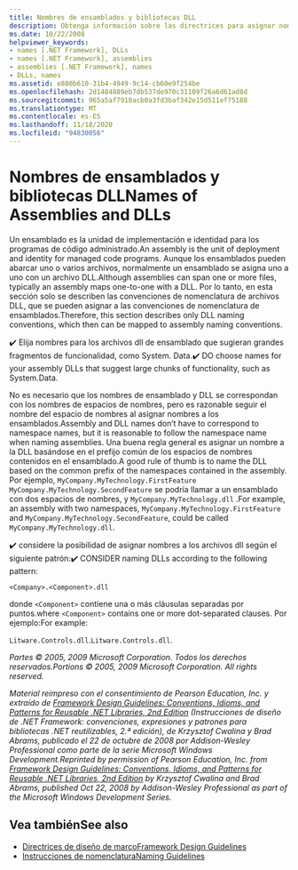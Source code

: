 ```yaml
---
title: Nombres de ensamblados y bibliotecas DLL
description: Obtenga información sobre las directrices para asignar nombres a ensamblados y bibliotecas de vínculos dinámicos (dll). Un ensamblado puede abarcar uno o varios archivos, pero normalmente se asigna uno a uno con un archivo DLL.
ms.date: 10/22/2008
helpviewer_keywords:
- names [.NET Framework], DLLs
- names [.NET Framework], assemblies
- assemblies [.NET Framework], names
- DLLs, names
ms.assetid: e800b610-31b4-4949-9c14-cb60e9f254be
ms.openlocfilehash: 2d1484889eb7db537de970c31109f26a6d61ad8d
ms.sourcegitcommit: 965a5af7918acb0a3fd3baf342e15d511ef75188
ms.translationtype: MT
ms.contentlocale: es-ES
ms.lasthandoff: 11/18/2020
ms.locfileid: "94830056"
---
```

# <a name="names-of-assemblies-and-dlls"></a><span data-ttu-id="0e3a8-104">Nombres de ensamblados y bibliotecas DLL</span><span class="sxs-lookup"><span data-stu-id="0e3a8-104">Names of Assemblies and DLLs</span></span>
<span data-ttu-id="0e3a8-105">Un ensamblado es la unidad de implementación e identidad para los programas de código administrado.</span><span class="sxs-lookup"><span data-stu-id="0e3a8-105">An assembly is the unit of deployment and identity for managed code programs.</span></span> <span data-ttu-id="0e3a8-106">Aunque los ensamblados pueden abarcar uno o varios archivos, normalmente un ensamblado se asigna uno a uno con un archivo DLL.</span><span class="sxs-lookup"><span data-stu-id="0e3a8-106">Although assemblies can span one or more files, typically an assembly maps one-to-one with a DLL.</span></span> <span data-ttu-id="0e3a8-107">Por lo tanto, en esta sección solo se describen las convenciones de nomenclatura de archivos DLL, que se pueden asignar a las convenciones de nomenclatura de ensamblados.</span><span class="sxs-lookup"><span data-stu-id="0e3a8-107">Therefore, this section describes only DLL naming conventions, which then can be mapped to assembly naming conventions.</span></span>

 <span data-ttu-id="0e3a8-108">✔️ Elija nombres para los archivos dll de ensamblado que sugieran grandes fragmentos de funcionalidad, como System. Data.</span><span class="sxs-lookup"><span data-stu-id="0e3a8-108">✔️ DO choose names for your assembly DLLs that suggest large chunks of functionality, such as System.Data.</span></span>

 <span data-ttu-id="0e3a8-109">No es necesario que los nombres de ensamblado y DLL se correspondan con los nombres de espacios de nombres, pero es razonable seguir el nombre del espacio de nombres al asignar nombres a los ensamblados.</span><span class="sxs-lookup"><span data-stu-id="0e3a8-109">Assembly and DLL names don’t have to correspond to namespace names, but it is reasonable to follow the namespace name when naming assemblies.</span></span> <span data-ttu-id="0e3a8-110">Una buena regla general es asignar un nombre a la DLL basándose en el prefijo común de los espacios de nombres contenidos en el ensamblado.</span><span class="sxs-lookup"><span data-stu-id="0e3a8-110">A good rule of thumb is to name the DLL based on the common prefix of the namespaces contained in the assembly.</span></span> <span data-ttu-id="0e3a8-111">Por ejemplo, `MyCompany.MyTechnology.FirstFeature` `MyCompany.MyTechnology.SecondFeature` se podría llamar a un ensamblado con dos espacios de nombres, y `MyCompany.MyTechnology.dll` .</span><span class="sxs-lookup"><span data-stu-id="0e3a8-111">For example, an assembly with two namespaces, `MyCompany.MyTechnology.FirstFeature` and `MyCompany.MyTechnology.SecondFeature`, could be called `MyCompany.MyTechnology.dll`.</span></span>

 <span data-ttu-id="0e3a8-112">✔️ considere la posibilidad de asignar nombres a los archivos dll según el siguiente patrón:</span><span class="sxs-lookup"><span data-stu-id="0e3a8-112">✔️ CONSIDER naming DLLs according to the following pattern:</span></span>

 `<Company>.<Component>.dll`

 <span data-ttu-id="0e3a8-113">donde `<Component>` contiene una o más cláusulas separadas por puntos.</span><span class="sxs-lookup"><span data-stu-id="0e3a8-113">where `<Component>` contains one or more dot-separated clauses.</span></span> <span data-ttu-id="0e3a8-114">Por ejemplo:</span><span class="sxs-lookup"><span data-stu-id="0e3a8-114">For example:</span></span>

 <span data-ttu-id="0e3a8-115">`Litware.Controls.dll`.</span><span class="sxs-lookup"><span data-stu-id="0e3a8-115">`Litware.Controls.dll`.</span></span>

 <span data-ttu-id="0e3a8-116">*Partes © 2005, 2009 Microsoft Corporation. Todos los derechos reservados.*</span><span class="sxs-lookup"><span data-stu-id="0e3a8-116">*Portions © 2005, 2009 Microsoft Corporation. All rights reserved.*</span></span>

 <span data-ttu-id="0e3a8-117">*Material reimpreso con el consentimiento de Pearson Education, Inc. y extraído de [Framework Design Guidelines: Conventions, Idioms, and Patterns for Reusable .NET Libraries, 2nd Edition](https://www.informit.com/store/framework-design-guidelines-conventions-idioms-and-9780321545619) (Instrucciones de diseño de .NET Framework: convenciones, expresiones y patrones para bibliotecas .NET reutilizables, 2.ª edición), de Krzysztof Cwalina y Brad Abrams, publicado el 22 de octubre de 2008 por Addison-Wesley Professional como parte de la serie Microsoft Windows Development.*</span><span class="sxs-lookup"><span data-stu-id="0e3a8-117">*Reprinted by permission of Pearson Education, Inc. from [Framework Design Guidelines: Conventions, Idioms, and Patterns for Reusable .NET Libraries, 2nd Edition](https://www.informit.com/store/framework-design-guidelines-conventions-idioms-and-9780321545619) by Krzysztof Cwalina and Brad Abrams, published Oct 22, 2008 by Addison-Wesley Professional as part of the Microsoft Windows Development Series.*</span></span>

## <a name="see-also"></a><span data-ttu-id="0e3a8-118">Vea también</span><span class="sxs-lookup"><span data-stu-id="0e3a8-118">See also</span></span>

- [<span data-ttu-id="0e3a8-119">Directrices de diseño de marco</span><span class="sxs-lookup"><span data-stu-id="0e3a8-119">Framework Design Guidelines</span></span>](index.md)
- [<span data-ttu-id="0e3a8-120">Instrucciones de nomenclatura</span><span class="sxs-lookup"><span data-stu-id="0e3a8-120">Naming Guidelines</span></span>](naming-guidelines.md)
